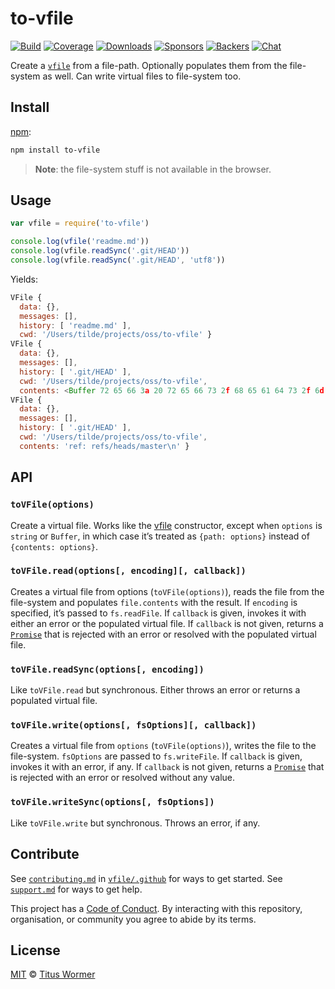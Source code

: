 # to-vfile

[![Build][build-badge]][build]
[![Coverage][coverage-badge]][coverage]
[![Downloads][downloads-badge]][downloads]
[![Sponsors][sponsors-badge]][collective]
[![Backers][backers-badge]][collective]
[![Chat][chat-badge]][chat]

Create a [`vfile`][vfile] from a file-path.
Optionally populates them from the file-system as well.
Can write virtual files to file-system too.

## Install

[npm][]:

```sh
npm install to-vfile
```

> **Note**: the file-system stuff is not available in the browser.

## Usage

```js
var vfile = require('to-vfile')

console.log(vfile('readme.md'))
console.log(vfile.readSync('.git/HEAD'))
console.log(vfile.readSync('.git/HEAD', 'utf8'))
```

Yields:

```js
VFile {
  data: {},
  messages: [],
  history: [ 'readme.md' ],
  cwd: '/Users/tilde/projects/oss/to-vfile' }
VFile {
  data: {},
  messages: [],
  history: [ '.git/HEAD' ],
  cwd: '/Users/tilde/projects/oss/to-vfile',
  contents: <Buffer 72 65 66 3a 20 72 65 66 73 2f 68 65 61 64 73 2f 6d 61 73 74 65 72 0a> }
VFile {
  data: {},
  messages: [],
  history: [ '.git/HEAD' ],
  cwd: '/Users/tilde/projects/oss/to-vfile',
  contents: 'ref: refs/heads/master\n' }
```

## API

### `toVFile(options)`

Create a virtual file.
Works like the [vfile][] constructor, except when `options` is `string` or
`Buffer`, in which case it’s treated as `{path: options}` instead of
`{contents: options}`.

### `toVFile.read(options[, encoding][, callback])`

Creates a virtual file from options (`toVFile(options)`), reads the file from
the file-system and populates `file.contents` with the result.
If `encoding` is specified, it’s passed to `fs.readFile`.
If `callback` is given, invokes it with either an error or the populated virtual
file.
If `callback` is not given, returns a [`Promise`][promise] that is rejected with
an error or resolved with the populated virtual file.

### `toVFile.readSync(options[, encoding])`

Like `toVFile.read` but synchronous.  Either throws an error or returns a
populated virtual file.

### `toVFile.write(options[, fsOptions][, callback])`

Creates a virtual file from `options` (`toVFile(options)`), writes the file to
the file-system.
`fsOptions` are passed to `fs.writeFile`.
If `callback` is given, invokes it with an error, if any.
If `callback` is not given, returns a [`Promise`][promise] that is rejected with
an error or resolved without any value.

### `toVFile.writeSync(options[, fsOptions])`

Like `toVFile.write` but synchronous.
Throws an error, if any.

## Contribute

See [`contributing.md`][contributing] in [`vfile/.github`][health] for ways to
get started.
See [`support.md`][support] for ways to get help.

This project has a [Code of Conduct][coc].
By interacting with this repository, organisation, or community you agree to
abide by its terms.

## License

[MIT][license] © [Titus Wormer][author]

<!-- Definitions -->

[build-badge]: https://img.shields.io/travis/vfile/to-vfile.svg

[build]: https://travis-ci.org/vfile/to-vfile

[coverage-badge]: https://img.shields.io/codecov/c/github/vfile/to-vfile.svg

[coverage]: https://codecov.io/github/vfile/to-vfile

[downloads-badge]: https://img.shields.io/npm/dm/to-vfile.svg

[downloads]: https://www.npmjs.com/package/to-vfile

[sponsors-badge]: https://opencollective.com/unified/sponsors/badge.svg

[backers-badge]: https://opencollective.com/unified/backers/badge.svg

[collective]: https://opencollective.com/unified

[chat-badge]: https://img.shields.io/badge/join%20the%20community-on%20spectrum-7b16ff.svg

[chat]: https://spectrum.chat/unified/vfile

[npm]: https://docs.npmjs.com/cli/install

[contributing]: https://github.com/vfile/.github/blob/master/contributing.md

[support]: https://github.com/vfile/.github/blob/master/support.md

[health]: https://github.com/vfile/.github

[coc]: https://github.com/vfile/.github/blob/master/code-of-conduct.md

[license]: license

[author]: https://wooorm.com

[vfile]: https://github.com/vfile/vfile

[promise]: https://developer.mozilla.org/Web/JavaScript/Reference/Global_Objects/Promise
